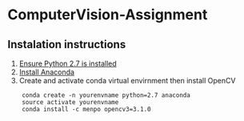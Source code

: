 # ComputerVision-Assignment
## Instalation instructions
1. [Ensure Python 2.7 is installed](https://www.python.org/download/releases/2.7/)
2. [Install Anaconda](https://docs.continuum.io/anaconda/install)
3. Create and activate conda virtual envirnment then install OpenCV
```
	conda create -n yourenvname python=2.7 anaconda
	source activate yourenvname
	conda install -c menpo opencv3=3.1.0
```
